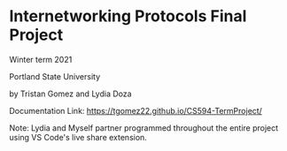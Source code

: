 # Internetworking Protocols Final Project
Winter term 2021

Portland State University

by Tristan Gomez and Lydia Doza

Documentation Link: https://tgomez22.github.io/CS594-TermProject/

Note: Lydia and Myself partner programmed throughout the entire project using VS Code's live share extension. 
